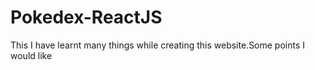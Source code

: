 # Pokedex-ReactJS
This 
I have learnt many things while creating this website.Some points I would like
